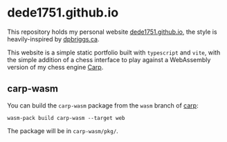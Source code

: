 # dede1751.github.io

This repository holds my personal website [dede1751.github.io](https://dede1751.github.io), the style is 
heavily-inspired by [dpbriggs.ca](https://github.com/dpbriggs/dpbriggs-blog/tree/master).

This website is a simple static portfolio built with `typescript` and `vite`, with the simple
addition of a chess interface to play against a WebAssembly version of my chess engine
[Carp](https://github.com/dede1751/carp).

## carp-wasm
You can build the `carp-wasm` package from the `wasm` branch of [carp](https://github.com/dede1751/carp/tree/wasm):

```wasm-pack build carp-wasm --target web```

The package will be in `carp-wasm/pkg/`.
